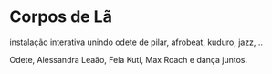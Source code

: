 # Corpos de Lã
instalação interativa unindo odete de pilar, afrobeat, kuduro, jazz, ..

Odete, Alessandra Leaão, Fela Kuti, Max Roach e dança juntos. 
